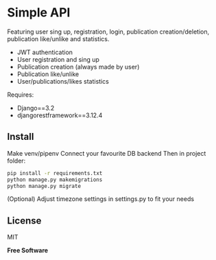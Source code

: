 # Simple API

Featuring user sing up, registration, login, publication creation/deletion, publication like/unlike and statistics.

- JWT authentication
- User registration and sing up
- Publication creation (always made by user)
- Publication like/unlike
- User/publications/likes statistics

Requires:
- Django==3.2
- djangorestframework==3.12.4

## Install
Make venv/pipenv
Connect your favourite DB backend
Then in project folder:
```sh
pip install -r requirements.txt
python manage.py makemigrations
python manage.py migrate
```
(Optional) Adjust timezone settings in settings.py to fit your needs

## License

MIT

**Free Software**
